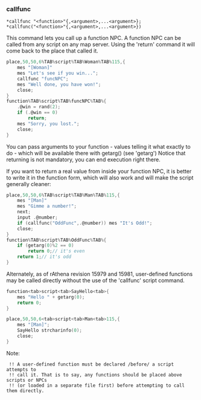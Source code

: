 
### callfunc
```
*callfunc "<function>"{,<argument>,...<argument>};
*callfunc("<function>"{,<argument>,...<argument>})
```

This command lets you call up a function NPC. A function NPC can be called from
any script on any map server. Using the 'return' command it will come back to
the place that called it.

```c
place,50,50,6%TAB%script%TAB%Woman%TAB%115,{
	mes "[Woman]"
	mes "Let's see if you win...";
	callfunc "funcNPC";
	mes "Well done, you have won!";
	close;
}
function%TAB%script%TAB%funcNPC%TAB%{
	.@win = rand(2);
	if (.@win == 0)
		return;
	mes "Sorry, you lost.";
	close;
}
```

You can pass arguments to your function - values telling it what exactly to do -
which will be available there with getarg() (see 'getarg')
Notice that returning is not mandatory, you can end execution right there.

If you want to return a real value from inside your function NPC, it is better
to write it in the function form, which will also work and will make the script
generally cleaner:

```c
place,50,50,6%TAB%script%TAB%Man%TAB%115,{
	mes "[Man]"
	mes "Gimme a number!";
	next;
	input .@number;
	if (callfunc("OddFunc",.@number)) mes "It's Odd!";
	close;
}
function%TAB%script%TAB%OddFunc%TAB%{
	if (getarg(0)%2 == 0)
		return 0;// it's even
	return 1;// it's odd
}
```

Alternately, as of rAthena revision 15979 and 15981, user-defined functions
may be called directly without the use of the 'callfunc' script command.

```c
function<tab>script<tab>SayHello<tab>{
	mes "Hello " + getarg(0);
	return 0;
}

place,50,50,6<tab>script<tab>Man<tab>115,{
	mes "[Man]";
	SayHello strcharinfo(0);
	close;
}
```

Note:

```
 !! A user-defined function must be declared /before/ a script attempts to
 !! call it. That is to say, any functions should be placed above scripts or NPCs
 !! (or loaded in a separate file first) before attempting to call them directly.
```
